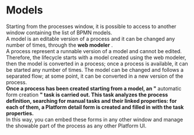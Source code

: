 # Models

Starting from the processes window, it is possible to access to another window containing the list of BPMN models.  
A model is an editable version of a process and it can be changed any number of times, through the **web modeler** .  
A process represent a runnable version of a model and cannot be edited.  
Therefore, the lifecycle starts with a model created using the web modeler, then the model is converted in a process; once a process is available, it can be started any number of times. The model can be changed and follows a separated flow; at some point, it can be converted in a new version of the process.  
**Once a process has been created starting from a model, an "** automatic form creation **" task is carried out. This task analyzes the process definition, searching for manual tasks and their linked properties: for each of them, a Platform detail form is created and filled in with the task properties.**   
In this way, you can embed these forms in any other window and manage the showable part of the process as any other Platform UI.

